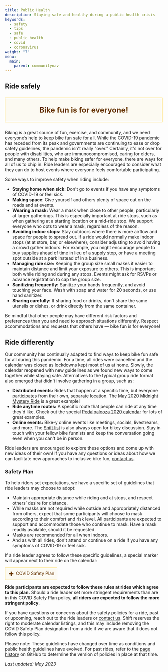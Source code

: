 ```yaml
---
title: Public Health
description: Staying safe and healthy during a public health crisis
keywords:
  - safety
  - tips
  - safe
  - public health
  - covid
  - coronavirus
weight: "7"
menu:
  main:
    parent: communitynav
---
```


<!-- ## About -->

## Ride safely

<p class="mission-statement" style="text-align: center; padding: 1em; color: #663300; border: 1px solid #FFDD66; background: #FCFAF2; font-weight: bold; font-size: 24px;"><strong>Bike fun is for everyone!</strong></p>

Biking is a great source of fun, exercise, and community, and we need everyone’s help to keep bike fun safe for all. While the COVID-19 pandemic has receded from its peak and governments are continuing to ease or drop safety guidelines, the pandemic isn't really "over." Certainly, it's not over for people with disabilities, who are immunocompromised, caring for elders, and many others. To help make biking safer for everyone, there are ways for all of us to chip in. Ride leaders are especially encouraged to consider what they can do to host events where everyone feels comfortable participating.

Some ways to improve safety when riding include:

* **Staying home when sick**: Don't go to events if you have any symptoms of COVID-19 or feel sick.
* **Making space**: Give yourself and others plenty of space out on the roads and at events.
* **Wearing a mask:** Wear a mask when close to other people, particularly at larger gatherings. This is especially important at ride stops, such as when gathering at a starting location or a mid-ride stop. We support everyone who opts to wear a mask, regardless of the reason.
* **Avoiding indoor stops:** Stay outdoors where there is more airflow and space for people to spread out. If a ride would normally make indoor stops (at at store, bar, or elsewhere), consider adjusting to avoid having a crowd gather indoors. For example, you might encourage people to buy supplies ahead of time in lieu of a supply stop, or have a meeting spot outside at a park instead of in a business.
* **Managing ride size:** Keeping the group size small makes it easier to maintain distance and limit your exposure to others. This is important both while riding and during any stops. Events might ask for RSVPs or advance registration to cap the group size.
* **Sanitizing frequently:** Sanitize your hands frequently, and avoid touching your face. Wash with soap and water for 20 seconds, or use hand sanitizer.
* **Sharing carefully:** If sharing food or drinks, don't share the same utensils or dishes, or drink directly from the same container.

Be mindful that other people may have different risk factors and preferences than you and need to approach situations differently. Respect accommodations and requests that others have — bike fun is for everyone!


## Ride differently

Our community has continually adapted to find ways to keep bike fun safe for all during this pandemic. For a time, all rides were cancelled and the calendar was closed as lockdowns kept most of us at home. Slowly, the calendar reopened with new guidelines as we found new ways to come together while staying safe. Alternatives to the typical group ride format also emerged that didn't involve gathering in a group, such as:

* **Distributed events:** Rides that happen at a specific time, but everyone participates from their own, separate location. The [May 2020 Midnight Mystery Ride](https://midnightmysteryride.wordpress.com/2020/05/05/may-ride-switching-things-up/) is a great example! 
* **Ride anytime routes:** A specific route that people can ride at any time they'd like. Check out the special [Pedalpalooza 2020 calendar](/archive/pedalpalooza/pedalpalooza-2020/) for lots of great examples.
* **Online events:** Bike-y online events like meetings, socials, livestreams, and more. The [Shift list](/pages/email-list/) is also always open for bikey discussion. Stay in touch with your fellow bike funnists and keep the conversation going even when you can't be in person.

Ride leaders are encouraged to explore these options and come up with new ideas of their own! If you have any questions or ideas about how we can facilitate new approaches to inclusive bike fun, [contact us](/pages/contact/).


### Safety Plan

To help riders set expectations, we have a specific set of guidelines that ride leaders may choose to adopt: 

* Maintain appropriate distance while riding and at stops, and respect others’ desire for distance.
* While masks are not required while outside and appropriately distanced from others, expect that some participants will choose to mask according to their comfort and risk level. All participants are expected to support and accommodate those who continue to mask. Have a mask readily available, should it be requested.
* Masks are recommended for all when indoors.
* And as with all rides, don't attend or continue on a ride if you have any symptoms of COVID-19 or feel sick.

If a ride leader agrees to follow these specific guidelines, a special marker will appear next to their ride on the calendar: 

<span style="text-align: left; padding: 1em; color: #663300; border: 1px solid #FFDD66; background: #FCFAF2; display: inline-block; padding: 0.5rem">
  <svg class="icon" role="img" aria-hidden="true" style="width: 22px; height: 22px; margin-right: 4px; vertical-align: middle; stroke: currentColor;">
    <symbol id="icon-safety" viewBox="0 0 80 80">
      <path d="M40.0001 22V58" stroke-width="13.2467" stroke-linecap="square"></path>
      <path d="M58 40H22" stroke-width="13.2467" stroke-linecap="square"></path>
    </symbol>
    <use href="#icon-safety"></use>
</svg>COVID Safety Plan</span>

**Ride participants are expected to follow these rules at rides which agree to this plan.** Should a ride leader set more stringent requirements than are in this COVID Safety Plan policy, **all riders are expected to follow the more stringent policy**. 

If you have questions or concerns about the safety policies for a ride, past or upcoming, reach out to the ride leaders or [contact us](/pages/contact/). Shift reserves the right to moderate calendar listings, and this may include removing the COVID Safety Plan designation from a ride if we are aware that it does not follow this policy.

Please note: These guidelines have changed over time as conditions and public health guidelines have evolved. For past rides, refer to the [page history](https://github.com/shift-org/shift-docs/commits/main/site/content/pages/public-health.md) on GitHub to determine the version of policies in place at that time.

*Last updated: May 2023*
